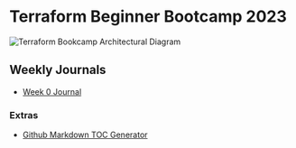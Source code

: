 # Terraform Beginner Bootcamp 2023

![Terraform Bookcamp Architectural Diagram](https://github.com/three-kings-code/terraform-beginner-bootcamp-2023/assets/64013976/1a743888-9b4a-48da-adee-fbd25287d801)

## Weekly Journals

- [Week 0 Journal](journal/week0.md)

### Extras
- [Github Markdown TOC Generator](https://ecotrust-canada.github.io/markdown-toc/)
